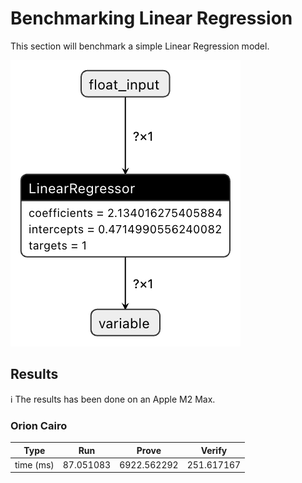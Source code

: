 # Benchmarking Linear Regression

This section will benchmark a simple Linear Regression model. 

![graph netron](linear_regression.onnx.png)

## Results

ℹ️ The results has been done on an Apple M2 Max.

### Orion Cairo

| Type      | Run       | Prove       | Verify     |
| --------- | --------- | ----------- | ---------- |
| time (ms) | 87.051083 | 6922.562292 | 251.617167 |